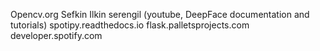 Opencv.org
Sefkin Ilkin serengil (youtube, DeepFace documentation and tutorials)
spotipy.readthedocs.io
flask.palletsprojects.com
developer.spotify.com

